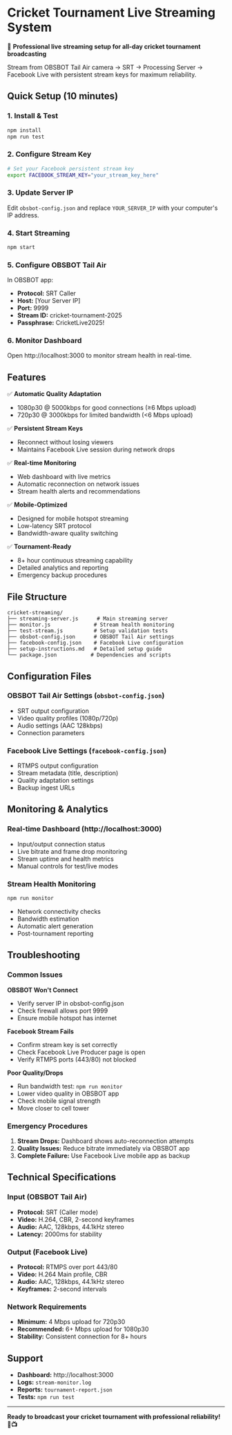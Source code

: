 # Cricket Tournament Live Streaming System

🏏 **Professional live streaming setup for all-day cricket tournament broadcasting**

Stream from OBSBOT Tail Air camera → SRT → Processing Server → Facebook Live with persistent stream keys for maximum reliability.

## Quick Setup (10 minutes)

### 1. Install & Test
```bash
npm install
npm run test
```

### 2. Configure Stream Key
```bash
# Set your Facebook persistent stream key
export FACEBOOK_STREAM_KEY="your_stream_key_here"
```

### 3. Update Server IP
Edit `obsbot-config.json` and replace `YOUR_SERVER_IP` with your computer's IP address.

### 4. Start Streaming
```bash
npm start
```

### 5. Configure OBSBOT Tail Air
In OBSBOT app:
- **Protocol:** SRT Caller
- **Host:** [Your Server IP]
- **Port:** 9999
- **Stream ID:** cricket-tournament-2025
- **Passphrase:** CricketLive2025!

### 6. Monitor Dashboard
Open http://localhost:3000 to monitor stream health in real-time.

## Features

✅ **Automatic Quality Adaptation**
- 1080p30 @ 5000kbps for good connections (≥6 Mbps upload)
- 720p30 @ 3000kbps for limited bandwidth (<6 Mbps upload)

✅ **Persistent Stream Keys**
- Reconnect without losing viewers
- Maintains Facebook Live session during network drops

✅ **Real-time Monitoring**
- Web dashboard with live metrics
- Automatic reconnection on network issues
- Stream health alerts and recommendations

✅ **Mobile-Optimized**
- Designed for mobile hotspot streaming
- Low-latency SRT protocol
- Bandwidth-aware quality switching

✅ **Tournament-Ready**
- 8+ hour continuous streaming capability
- Detailed analytics and reporting
- Emergency backup procedures

## File Structure

```
cricket-streaming/
├── streaming-server.js      # Main streaming server
├── monitor.js              # Stream health monitoring
├── test-stream.js          # Setup validation tests
├── obsbot-config.json      # OBSBOT Tail Air settings
├── facebook-config.json    # Facebook Live configuration
├── setup-instructions.md   # Detailed setup guide
└── package.json           # Dependencies and scripts
```

## Configuration Files

### OBSBOT Tail Air Settings (`obsbot-config.json`)
- SRT output configuration
- Video quality profiles (1080p/720p)
- Audio settings (AAC 128kbps)
- Connection parameters

### Facebook Live Settings (`facebook-config.json`)
- RTMPS output configuration
- Stream metadata (title, description)
- Quality adaptation settings
- Backup ingest URLs

## Monitoring & Analytics

### Real-time Dashboard (http://localhost:3000)
- Input/output connection status
- Live bitrate and frame drop monitoring
- Stream uptime and health metrics
- Manual controls for test/live modes

### Stream Health Monitoring
```bash
npm run monitor
```
- Network connectivity checks
- Bandwidth estimation
- Automatic alert generation
- Post-tournament reporting

## Troubleshooting

### Common Issues

**OBSBOT Won't Connect**
- Verify server IP in obsbot-config.json
- Check firewall allows port 9999
- Ensure mobile hotspot has internet

**Facebook Stream Fails**
- Confirm stream key is set correctly
- Check Facebook Live Producer page is open
- Verify RTMPS ports (443/80) not blocked

**Poor Quality/Drops**
- Run bandwidth test: `npm run monitor`
- Lower video quality in OBSBOT app
- Check mobile signal strength
- Move closer to cell tower

### Emergency Procedures

1. **Stream Drops:** Dashboard shows auto-reconnection attempts
2. **Quality Issues:** Reduce bitrate immediately via OBSBOT app
3. **Complete Failure:** Use Facebook Live mobile app as backup

## Technical Specifications

### Input (OBSBOT Tail Air)
- **Protocol:** SRT (Caller mode)
- **Video:** H.264, CBR, 2-second keyframes
- **Audio:** AAC, 128kbps, 44.1kHz stereo
- **Latency:** 2000ms for stability

### Output (Facebook Live)
- **Protocol:** RTMPS over port 443/80
- **Video:** H.264 Main profile, CBR
- **Audio:** AAC, 128kbps, 44.1kHz stereo
- **Keyframes:** 2-second intervals

### Network Requirements
- **Minimum:** 4 Mbps upload for 720p30
- **Recommended:** 6+ Mbps upload for 1080p30
- **Stability:** Consistent connection for 8+ hours

## Support

- **Dashboard:** http://localhost:3000
- **Logs:** `stream-monitor.log`
- **Reports:** `tournament-report.json`
- **Tests:** `npm run test`

---

**Ready to broadcast your cricket tournament with professional reliability! 🏏📺**